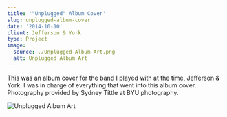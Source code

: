 ```yaml
---
title: '"Unplugged" Album Cover'
slug: unplugged-album-cover
date: '2014-10-10'
client: Jefferson & York
type: Project
image:
  source: ./Unplugged-Album-Art.png
  alt: Unplugged Album Art
---
```


This was an album cover for the band I played with at the time, Jefferson & York. I was in charge of everything that went into this album cover. Photography provided by Sydney Tittle at BYU photography.

![Unplugged Album Art](./Unplugged-Album-Art.png)
